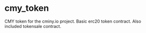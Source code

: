 # cmy_token
CMY token for the cminy.io project. Basic erc20 token contract. Also included tokensale contract.
